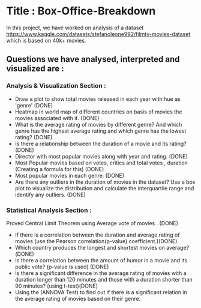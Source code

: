 # Title : Box-Office-Breakdown

In this project, we have worked on analysis of a dataset  
https://www.kaggle.com/datasets/stefanoleone992/filmtv-movies-dataset 
which is based on 40k+ movies.

## Questions we have analysed, interpreted and visualized are :

### Analysis & Visualization Section : 
- Draw a plot to show total movies released in each year with hue as 'genre'  (DONE)
- Heatmap in world map of different countries on basis of movies the movies associated with it. (DONE)
- What is the average rating of movies by different genre? And which genre has the highest average rating and which genre has the lowest rating? (DONE)
- Is there a relationship between the duration of a movie and its rating? (DONE)
- Director with most popular movies along with year and rating. (DONE)
- Most Popular movies based on votes, critics and total votes , duration (Creating a formula for this) (DONE)
- Most popular movies in each genre. (DONE)
- Are there any outliers in the duration of movies in the dataset? Use a box plot to visualize the distribution and calculate the interquartile range and identify any outliers. (DONE)

### Statistical Analysis Section :
Proved Central Limit Theorem using Average vote of movies . (DONE)
- If there is a correlation between the duration and average rating of movies (use the Pearson correlation(p-value) coefficient.)(DONE)
- Which country produces the longest and shortest movies on average?(DONE)
-   Is there a correlation between the amount of humor in a movie and its public vote? (p-value is used) (DONE)
-   Is there a significant difference in the average rating of movies with a duration longer than 120 minutes and those with a duration shorter than 90 minutes? (using t-test)(DONE)
-   Using the (ANNOVA Test) to find out if there is a significant relation in the average rating of movies based on their genre.


